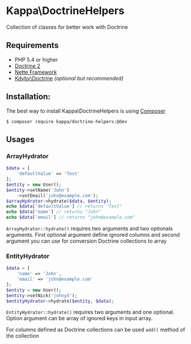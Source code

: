# Kappa\DoctrineHelpers

Collection of classes for better work with Doctrine

## Requirements

* PHP 5.4 or higher
* [Doctrine 2](http://www.doctrine-project.org/)
* [Nette Framework](http://nette.org/)
* [Kdyby\Doctrine](https://github.com/Kdyby/Doctrine) *(optional but recommended)*

## Installation:

The best way to install Kappa\DoctrineHelpers is using [Composer](https://getcomposer.com)

```shell
$ composer require kappa/doctrine-helpers:@dev
```

## Usages

### ArrayHydrator

```php
$data = [
	'defaultValue' => 'Test'
];
$entity = new User();
$entity->setName('John')
	->setEmail('john@example.com');
$arrayHydrator->hydrate($data, $entity);
echo $data['defaultValue'] // returns "Test"
echo $data['name'] // returns "John"
echo $data['email'] // returns "john@example.com"
```

`ArrayHydrator::hydrate()` requires two arguments and two optionals arguments. First optional argument define ignored columns
and second argument you can use for conversion Doctrine collections to array

### EntityHydrator

```php
$data = [
	'name' => 'John',
	'email' => 'john@example.com'
];
$entity = new User();
$entity->setNick('johnyX');
$entityHydrator->hydrate($entity, $data);
```

`EntityHydrator::hydrate()` requires two arguments and one optional. Option argument can be array of ignored keys in input array.

For columns defined as Doctrine collections can be used `add()` method of the collection 


